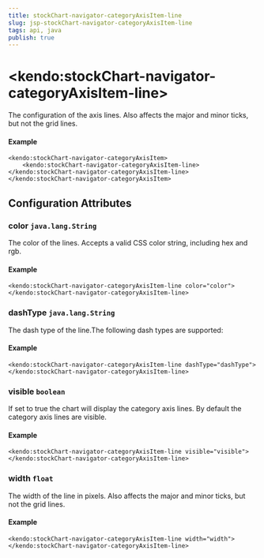 ```yaml
---
title: stockChart-navigator-categoryAxisItem-line
slug: jsp-stockChart-navigator-categoryAxisItem-line
tags: api, java
publish: true
---
```


# \<kendo:stockChart-navigator-categoryAxisItem-line\>

The configuration of the axis lines. Also affects the major and minor ticks, but not the grid lines.

#### Example
    <kendo:stockChart-navigator-categoryAxisItem>
        <kendo:stockChart-navigator-categoryAxisItem-line></kendo:stockChart-navigator-categoryAxisItem-line>
    </kendo:stockChart-navigator-categoryAxisItem>

## Configuration Attributes

### color `java.lang.String`

The color of the lines. Accepts a valid CSS color string, including hex and rgb.

#### Example
    <kendo:stockChart-navigator-categoryAxisItem-line color="color">
    </kendo:stockChart-navigator-categoryAxisItem-line>

### dashType `java.lang.String`

The dash type of the line.The following dash types are supported:

#### Example
    <kendo:stockChart-navigator-categoryAxisItem-line dashType="dashType">
    </kendo:stockChart-navigator-categoryAxisItem-line>

### visible `boolean`

If set to true the chart will display the category axis lines. By default the category axis lines are visible.

#### Example
    <kendo:stockChart-navigator-categoryAxisItem-line visible="visible">
    </kendo:stockChart-navigator-categoryAxisItem-line>

### width `float`

The width of the line in pixels. Also affects the major and minor ticks, but not the grid lines.

#### Example
    <kendo:stockChart-navigator-categoryAxisItem-line width="width">
    </kendo:stockChart-navigator-categoryAxisItem-line>

